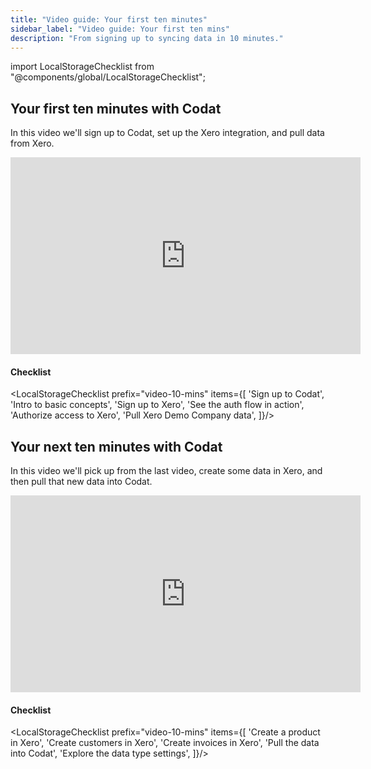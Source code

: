 ```yaml
---
title: "Video guide: Your first ten minutes"
sidebar_label: "Video guide: Your first ten mins"
description: "From signing up to syncing data in 10 minutes."
---
```


import LocalStorageChecklist from "@components/global/LocalStorageChecklist";

## Your first ten minutes with Codat

In this video we'll sign up to Codat, set up the Xero integration, and pull data from Xero.

<div className="video-container">
  <iframe width="560" height="315" src="https://www.youtube.com/embed/GbZwyUthL18" title="YouTube video player" frameborder="0" allow="accelerometer; autoplay; clipboard-write; encrypted-media; gyroscope; picture-in-picture; web-share" allowfullscreen></iframe>
</div>


#### Checklist

<LocalStorageChecklist prefix="video-10-mins" items={[
  'Sign up to Codat',
  'Intro to basic concepts',
  'Sign up to Xero',
  'See the auth flow in action',
  'Authorize access to Xero',
  'Pull Xero Demo Company data',
]}/>

## Your next ten minutes with Codat

In this video we'll pick up from the last video, create some data in Xero, and then pull that new data into Codat.


<div className="video-container">
  <iframe width="560" height="315" src="https://www.youtube.com/embed/6HoyLiI-O3Y" title="YouTube video player" frameborder="0" allow="accelerometer; autoplay; clipboard-write; encrypted-media; gyroscope; picture-in-picture; web-share" allowfullscreen></iframe>
</div>


#### Checklist

<LocalStorageChecklist prefix="video-10-mins" items={[
  'Create a product in Xero',
  'Create customers in Xero',
  'Create invoices in Xero',
  'Pull the data into Codat',
  'Explore the data type settings',
]}/>
